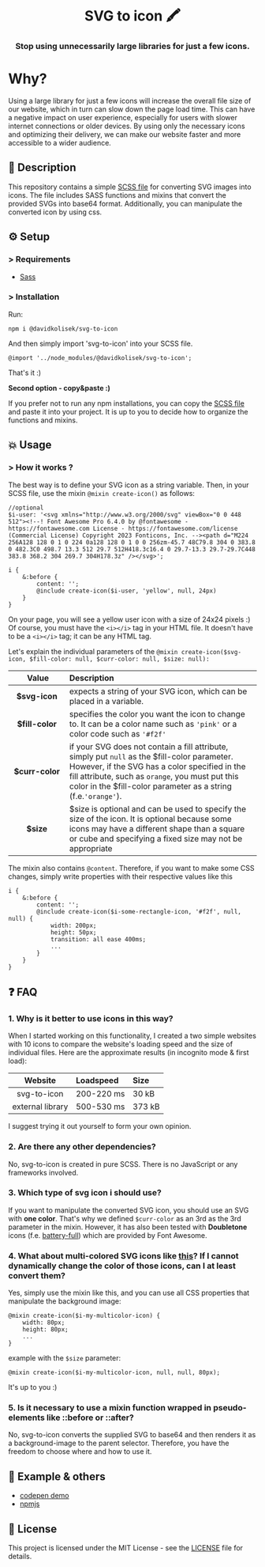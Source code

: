 <h1 align="center">SVG to icon 🖍 </h1>

<h3 align="center">Stop using unnecessarily large libraries for just a few icons. </h3>

# Why?

Using a large library for just a few icons will increase the overall file size of our website, which in turn can slow down the page load time. This can have a negative impact on user experience, especially for users with slower internet connections or older devices. By using only the necessary icons and optimizing their delivery, we can make our website faster and more accessible to a wider audience.

## 📙 Description

This repository contains a simple [SCSS file](https://github.com/davidkolisek/svg-to-icon/blob/master/_index.scss) for converting SVG images into icons. The file includes SASS functions and mixins that convert the provided SVGs into base64 format. Additionally, you can manipulate the converted icon by using css.

## ⚙ Setup

### > Requirements
- [Sass](https://sass-lang.com/)

### > Installation

Run:

```
npm i @davidkolisek/svg-to-icon
```

And then simply import 'svg-to-icon' into your SCSS file.

```
@import '../node_modules/@davidkolisek/svg-to-icon';
```

That's it :)

**Second option - copy&paste :)**

If you prefer not to run any npm installations, you can copy the [SCSS file](https://github.com/davidkolisek/svg-to-icon/blob/master/_index.scss) and paste it into your project. It is up to you to decide how to organize the functions and mixins.

## 💥 Usage

### > How it works ? 

The best way is to define your SVG icon as a string variable. Then, in your SCSS file, use the mixin `@mixin create-icon()` as follows:
```
//optional
$i-user: '<svg xmlns="http://www.w3.org/2000/svg" viewBox="0 0 448 512"><!--! Font Awesome Pro 6.4.0 by @fontawesome - https://fontawesome.com License - https://fontawesome.com/license (Commercial License) Copyright 2023 Fonticons, Inc. --><path d="M224 256A128 128 0 1 0 224 0a128 128 0 1 0 0 256zm-45.7 48C79.8 304 0 383.8 0 482.3C0 498.7 13.3 512 29.7 512H418.3c16.4 0 29.7-13.3 29.7-29.7C448 383.8 368.2 304 269.7 304H178.3z" /></svg>';

i {
    &:before {
        content: '';
        @include create-icon($i-user, 'yellow', null, 24px)
    }
}
```

On your page, you will see a yellow user icon with a size of 24x24 pixels :) Of course, you must have the `<i></i>` tag in your HTML file. It doesn't have to be a `<i></i>` tag; it can be any HTML tag.

Let's explain the individual parameters of the `@mixin create-icon($svg-icon, $fill-color: null, $curr-color: null, $size: null):`

| &nbsp;&nbsp;&nbsp;&nbsp;&nbsp;&nbsp;&nbsp;Value&nbsp;&nbsp;&nbsp;&nbsp;&nbsp;&nbsp;   |      Description      |
|:---------------------------:|:-------------|
| **$svg-icon** |  expects a string of your SVG icon, which can be placed in a variable. |
| **$fill-color** |    specifies the color you want the icon to change to. It can be a color name such as `'pink'` or a color code such as `'#f2f'`   |
| **$curr-color** | if your SVG does not contain a fill attribute, simply put `null` as the $fill-color parameter. However, if the SVG has a color specified in the fill attribute, such as `orange`, you must put this color in the $fill-color parameter as a string (f.e.`'orange'`). |
| **$size** |  $size is optional and can be used to specify the size of the icon. It is optional because some icons may have a different shape than a square or cube and specifying a fixed size may not be appropriate |

The mixin also contains `@content`. Therefore, if you want to make some CSS changes, simply write properties with their respective values like this
```
i {
    &:before {
        content: '';
        @include create-icon($i-some-rectangle-icon, '#f2f', null, null) {
            width: 200px;
            height: 50px;
            transition: all ease 400ms;
            ...
        }
    }
}
```
## ❓ FAQ 


### 1. Why is it better to use icons in this way?

When I started working on this functionality, I created a two simple websites with 10 icons to compare the website's loading speed and the size of individual files. Here are the approximate results (in incognito mode & first load):

| Website   |  Loadspeed  |  Size  |
|:---------------------------:|:-------------|:-------------|
| svg-to-icon |  200-220 ms | 30 kB|
| external library |  500-530 ms | 373 kB|

I suggest trying it out yourself to form your own opinion.

### 2. Are there any other dependencies?

No, svg-to-icon is created in pure SCSS. There is no JavaScript or any frameworks involved.

### 3. Which type of svg icon i should use? 
If you want to manipulate the converted SVG icon, you should use an SVG with **one color**. That's why we defined `$curr-color` as an 3rd
as the 3rd parameter in the mixin. However, it has also been tested with **Doubletone** icons (f.e. [battery-full](https://fontawesome.com/icons/battery-full?f=classic&s=duotone&sc=%231E3050)) which are provided by Font Awesome.

### 4. What about multi-colored SVG icons like [this](https://www.tutorialbrain.com/editor_html/img/Vector-based_2D_Example.svg?is-pending-load=1)? If I cannot dynamically change the color of those icons, can I at least convert them?
Yes, simply use the mixin like this, and you can use all CSS properties that manipulate the background image:

```
@mixin create-icon($i-my-multicolor-icon) {
    width: 80px;
    height: 80px;
    ...
}
```

example with the `$size` parameter:
```
@mixin create-icon($i-my-multicolor-icon, null, null, 80px);
```

It's up to you :)

### 5. Is it necessary to use a mixin function wrapped in pseudo-elements like ::before or ::after?
No, svg-to-icon converts the supplied SVG to base64 and then renders it as a background-image to the parent selector. Therefore, you have the freedom to choose where and how to use it.


## 🔗 Example & others

- [codepen demo](https://codepen.io/davidkolisek/pen/BaqNGRM)
- [npmjs](https://www.npmjs.com/package/@davidkolisek/svg-to-icon)


## 📄 License

This project is licensed under the MIT License - see the [LICENSE](https://github.com/davidkolisek/svg-to-icon/blob/master/LICENSE) file for details.

